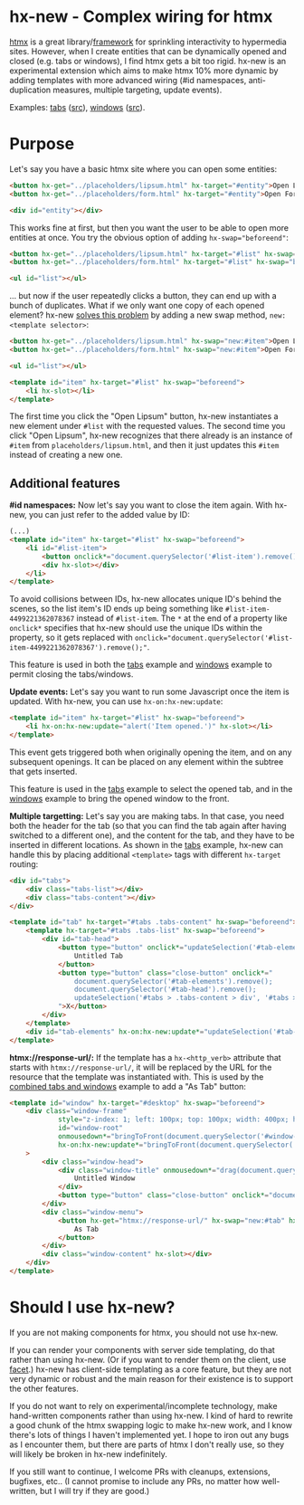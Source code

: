 # hx-new - Complex wiring for htmx

[htmx](https://htmx.org/) is a great library/[framework](https://htmx.org/essays/is-htmx-another-javascript-framework/) for sprinkling
interactivity to hypermedia sites. However, when I create entities that can be dynamically opened and closed (e.g. tabs or windows), I find
htmx gets a bit too rigid. hx-new is an experimental extension which aims to make htmx 10% more dynamic by adding templates with more advanced
wiring (#id namespaces, anti-duplication measures, multiple targeting, update events).

Examples: [tabs](https://tailcalled.github.io/hx-new/examples/tabs.html) ([src](https://github.com/tailcalled/hx-new/blob/main/examples/tabs.html)), [windows](https://tailcalled.github.io/hx-new/examples/windows.html) ([src](https://github.com/tailcalled/hx-new/blob/main/examples/windows.html)).

# Purpose

Let's say you have a basic htmx site where you can open some entities:

```html
<button hx-get="../placeholders/lipsum.html" hx-target="#entity">Open Lipsum</button>
<button hx-get="../placeholders/form.html" hx-target="#entity">Open Form</button>

<div id="entity"></div>
```

This works fine at first, but then you want the user to be able to open more entities at once. You try the obvious option of adding `hx-swap="beforeend"`:

```html
<button hx-get="../placeholders/lipsum.html" hx-target="#list" hx-swap="beforeend">Open Lipsum</button>
<button hx-get="../placeholders/form.html" hx-target="#list" hx-swap="beforeend">Open Form</button>

<ul id="list"></ul>
```

... but now if the user repeatedly clicks a button, they can end up with a bunch of duplicates. What if we only want one copy of each opened element? hx-new [solves this problem](https://tailcalled.github.io/hx-new/examples/list.html) by adding a new swap method, `new:<template selector>`:

```html
<button hx-get="../placeholders/lipsum.html" hx-swap="new:#item">Open Lipsum</button>
<button hx-get="../placeholders/form.html" hx-swap="new:#item">Open Form</button>

<ul id="list"></ul>

<template id="item" hx-target="#list" hx-swap="beforeend">
    <li hx-slot></li>
</template>
```

The first time you click the "Open Lipsum" button, hx-new instantiates a new element under `#list` with the requested values. The second time you click "Open Lipsum", hx-new recognizes that there already is an instance of `#item` from `placeholders/lipsum.html`, and then it just updates this `#item` instead of creating a new one.

## Additional features

**#id namespaces:** Now let's say you want to close the item again. With hx-new, you can just refer to the added value by ID:

```html
(...)
<template id="item" hx-target="#list" hx-swap="beforeend">
    <li id="#list-item">
        <button onclick*="document.querySelector('#list-item').remove();">Remove</button>
        <div hx-slot></div>
    </li>
</template>
```

To avoid collisions between IDs, hx-new allocates unique ID's behind the scenes, so the list item's ID ends up being something like `#list-item-4499221362078367` instead of `#list-item`. The `*` at the end of a property like `onclick*` specifies that hx-new should use the unique IDs within the property, so it gets replaced with `onclick="document.querySelector('#list-item-4499221362078367').remove();"`.

This feature is used in both the [tabs](https://tailcalled.github.io/hx-new/examples/tabs.html) example and [windows](https://tailcalled.github.io/hx-new/examples/windows.html) example to permit closing the tabs/windows.

**Update events:** Let's say you want to run some Javascript once the item is updated. With hx-new, you can use `hx-on:hx-new:update`:

```html
<template id="item" hx-target="#list" hx-swap="beforeend">
    <li hx-on:hx-new:update="alert('Item opened.')" hx-slot></li>
</template>
```

This event gets triggered both when originally opening the item, and on any subsequent openings. It can be placed on any element within the subtree that gets inserted.

This feature is used in the [tabs](https://tailcalled.github.io/hx-new/examples/tabs.html) example to select the opened tab, and in the [windows](https://tailcalled.github.io/hx-new/examples/windows.html) example to bring the opened window to the front. 

**Multiple targetting:** Let's say you are making tabs. In that case, you need both the header for the tab (so that you can find the tab again after having switched to a different one), and the content for the tab, and they have to be inserted in different locations. As shown in the [tabs](https://tailcalled.github.io/hx-new/examples/tabs.html) example, hx-new can handle this by placing additional `<template>` tags with different `hx-target` routing:

```html
<div id="tabs">
    <div class="tabs-list"></div>
    <div class="tabs-content"></div>
</div>

<template id="tab" hx-target="#tabs .tabs-content" hx-swap="beforeend">
    <template hx-target="#tabs .tabs-list" hx-swap="beforeend">
        <div id="tab-head">
            <button type="button" onclick*="updateSelection('#tab-elements', '#tab-head')" hx-slot="#title">
                Untitled Tab
            </button>
            <button type="button" class="close-button" onclick*="
                document.querySelector('#tab-elements').remove();
                document.querySelector('#tab-head').remove();
                updateSelection('#tabs > .tabs-content > div', '#tabs > .tabs-list > div')
            ">X</button>
        </div>
    </template>
    <div id="tab-elements" hx-on:hx-new:update*="updateSelection('#tab-elements', '#tab-head')" hx-slot></div>
</template>
```

**htmx://response-url/:** If the template has a `hx-<http_verb>` attribute that starts with `htmx://response-url/`, it will be replaced by the URL for the resource that the template was instantiated with. This is used by the [combined tabs and windows](https://tailcalled.github.io/hx-new/examples/combined.html) example to add a "As Tab" button:

```html
<template id="window" hx-target="#desktop" hx-swap="beforeend">
    <div class="window-frame"
            style="z-index: 1; left: 100px; top: 100px; width: 400px; height: 300px;"
            id="window-root"
            onmousedown*="bringToFront(document.querySelector('#window-root'))"
            hx-on:hx-new:update*="bringToFront(document.querySelector('#window-root'))"
    >
        <div class="window-head">
            <div class="window-title" onmousedown*="drag(document.querySelector('#window-root'), event)" hx-slot="#title">
                Untitled Window
            </div>
            <button type="button" class="close-button" onclick*="document.querySelector('#window-root').remove();">X</button>
        </div>
        <div class="window-menu">
            <button hx-get="htmx://response-url/" hx-swap="new:#tab" hx-on:htmx:after-request*="document.querySelector('#window-root').remove();">
                As Tab
            </button>
        </div>
        <div class="window-content" hx-slot></div>
    </div>
</template>
```

# Should I use hx-new?

If you are not making components for htmx, you should not use hx-new.

If you can render your components with server side templating, do that rather than using hx-new. (Or if you want to render them on the client, use [facet](https://github.com/kgscialdone/facet).) hx-new has client-side templating as a core feature, but they are not very dynamic or robust and the main reason for their existence is to support the other features.

If you do not want to rely on experimental/incomplete technology, make hand-written components rather than using hx-new. I kind of hard to rewrite a good chunk of the htmx swapping logic to make hx-new work, and I know there's lots of things I haven't implemented yet. I hope to iron out any bugs as I encounter them, but there are parts of htmx I don't really use, so they will likely be broken in hx-new indefinitely.

If you still want to continue, I welcome PRs with cleanups, extensions, bugfixes, etc.. (I cannot promise to include any PRs, no matter how well-written, but I will try if they are good.)
